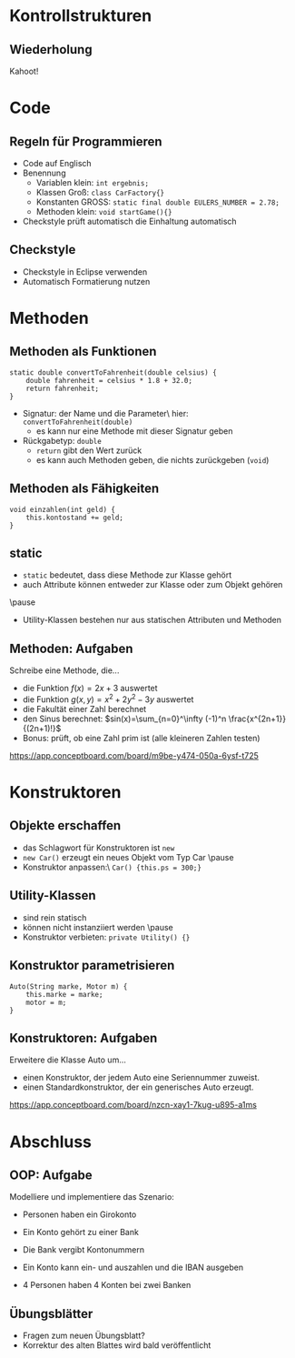 # Kontrollstrukturen

## Wiederholung 

Kahoot!

# Code

## Regeln für Programmieren

- Code auf Englisch
- Benennung
    - Variablen klein: `int ergebnis;`
    - Klassen Groß: `class CarFactory{}`
    - Konstanten GROSS: `static final double EULERS_NUMBER = 2.78;`
    - Methoden klein: `void startGame(){}`
- Checkstyle prüft automatisch die Einhaltung automatisch

## Checkstyle

- Checkstyle in Eclipse verwenden
- Automatisch Formatierung nutzen

# Methoden

## Methoden als Funktionen

~~~
static double convertToFahrenheit(double celsius) {
    double fahrenheit = celsius * 1.8 + 32.0;
    return fahrenheit; 
}
~~~

- Signatur: der Name und die Parameter\\
   hier: `convertToFahrenheit(double)`
    - es kann nur eine Methode mit dieser Signatur geben
- Rückgabetyp: `double`
    - `return` gibt den Wert zurück
    - es kann auch Methoden geben, die nichts zurückgeben (`void`)

## Methoden als Fähigkeiten

~~~
void einzahlen(int geld) {
    this.kontostand += geld;
}
~~~

## static

- `static` bedeutet, dass diese Methode zur Klasse gehört
- auch Attribute können entweder zur Klasse oder zum Objekt gehören

\pause

- Utility-Klassen bestehen nur aus statischen Attributen und Methoden

## Methoden: Aufgaben

Schreibe eine Methode, die...

- die Funktion $f(x)=2x+3$ auswertet
- die Funktion $g(x,y)=x^2 + 2y^2 - 3y$ auswertet
- die Fakultät einer Zahl berechnet
- den Sinus berechnet:         $sin(x)=\sum_{n=0}^\infty (-1)^n \frac{x^{2n+1}}{(2n+1)!}$
- Bonus: prüft, ob eine Zahl prim ist (alle kleineren Zahlen testen)

<https://app.conceptboard.com/board/m9be-y474-050a-6ysf-t725>


# Konstruktoren

## Objekte erschaffen

- das Schlagwort für Konstruktoren ist `new`
- `new Car()` erzeugt ein neues Objekt vom Typ Car
\pause
- Konstruktor anpassen:\\
  `Car() {this.ps = 300;}`

## Utility-Klassen

- sind rein statisch
- können nicht instanziiert werden
\pause
- Konstruktor verbieten: `private Utility() {}`

## Konstruktor parametrisieren

~~~
Auto(String marke, Motor m) {
    this.marke = marke;
    motor = m;
}
~~~

## Konstruktoren: Aufgaben

Erweitere die Klasse Auto um...

- einen Konstruktor, der jedem Auto eine Seriennummer zuweist.
- einen Standardkonstruktor, der ein generisches Auto erzeugt.

<https://app.conceptboard.com/board/nzcn-xay1-7kug-u895-a1ms>

# Abschluss

## OOP: Aufgabe

Modelliere und implementiere das Szenario:

- Personen haben ein Girokonto
- Ein Konto gehört zu einer Bank
- Die Bank vergibt Kontonummern
- Ein Konto kann ein- und auszahlen und die IBAN ausgeben

- 4 Personen haben 4 Konten bei zwei Banken

## Übungsblätter

- Fragen zum neuen Übungsblatt?
- Korrektur des alten Blattes wird bald veröffentlicht
